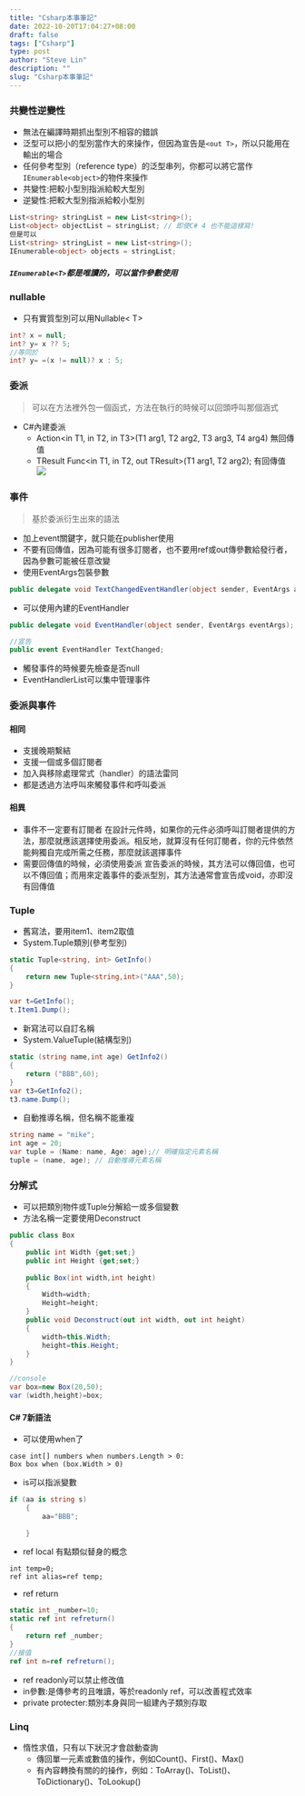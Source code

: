 ```yaml
---
title: "Csharp本事筆記"
date: 2022-10-20T17:04:27+08:00
draft: false
tags: ["Csharp"]
type: post
author: "Steve Lin"
description: ""
slug: "Csharp本事筆記"
---
```


### 共變性逆變性
- 無法在編譯時期抓出型別不相容的錯誤
- 泛型可以把小的型別當作大的來操作，但因為宣告是`<out T>`，所以只能用在輸出的場合
- 任何參考型別（reference type）的泛型串列，你都可以將它當作`IEnumerable<object>`的物件來操作
- 共變性:把較小型別指派給較大型別
- 逆變性:把較大型別指派給較小型別

```C#
List<string> stringList = new List<string>();
List<object> objectList = stringList; // 即使C# 4 也不能這樣寫!
但是可以
List<string> stringList = new List<string>();
IEnumerable<object> objects = stringList;
```

##### `IEnumerable<T>`都是唯讀的，可以當作參數使用


### nullable
- 只有實質型別可以用Nullable< T>
```C#
int? x = null;
int? y= x ?? 5;
//等同於
int? y= =(x != null)? x : 5;
```

### 委派
> 可以在方法裡外包一個函式，方法在執行的時候可以回頭呼叫那個涵式
- C#內建委派
    -  Action<in T1, in T2, in T3>(T1 arg1, T2 arg2, T3 arg3, T4 arg4) 無回傳值
    -  TResult Func<in T1, in T2, out TResult>(T1 arg1, T2 arg2); 有回傳值
![](https://imgur.com/EipJksD.jpg)
### 事件
> 基於委派衍生出來的語法

- 加上event關鍵字，就只能在publisher使用
- 不要有回傳值，因為可能有很多訂閱者，也不要用ref或out傳參數給發行者，因為參數可能被任意改變
- 使用EventArgs包裝參數
```C#
public delegate void TextChangedEventHandler(object sender, EventArgs args);
```
- 可以使用內建的EventHandler
```C#
public delegate void EventHandler(object sender, EventArgs eventArgs);

//宣告
public event EventHandler TextChanged;
```
- 觸發事件的時候要先檢查是否null
- EventHandlerList可以集中管理事件

### 委派與事件
#### 相同
- 支援晚期繫結
- 支援一個或多個訂閱者
- 加入與移除處理常式（handler）的語法雷同
- 都是透過方法呼叫來觸發事件和呼叫委派
#### 相異
- 事件不一定要有訂閱者
在設計元件時，如果你的元件必須呼叫訂閱者提供的方法，那麼就應該選擇使用委派。相反地，就算沒有任何訂閱者，你的元件依然能夠獨自完成所需之任務，那麼就該選擇事件
- 需要回傳值的時候，必須使用委派
宣告委派的時候，其方法可以傳回值，也可以不傳回值；而用來定義事件的委派型別，其方法通常會宣告成void，亦即沒有回傳值

### Tuple
- 舊寫法，要用item1、item2取值
- System.Tuple類別(參考型別)
```C#
static Tuple<string, int> GetInfo()
{
	return new Tuple<string,int>("AAA",50);
}

var t=GetInfo();
t.Item1.Dump();
```
- 新寫法可以自訂名稱
- System.ValueTuple(結構型別)
```C#
static (string name,int age) GetInfo2()
{
	return ("BBB",60);
}
var t3=GetInfo2();
t3.name.Dump();
```
- 自動推導名稱，但名稱不能重複
```C#
string name = "mike";
int age = 20;
var tuple = (Name: name, Age: age);// 明確指定元素名稱
tuple = (name, age); // 自動推導元素名稱
```
### 分解式
- 可以把類別物件或Tuple分解給一或多個變數
- 方法名稱一定要使用Deconstruct
```C#
public class Box
{
	public int Width {get;set;}
	public int Height {get;set;}
	
	public Box(int width,int height)
	{
		Width=width;
		Height=height;
	}
	public void Deconstruct(out int width, out int height)
	{
		width=this.Width;
		height=this.Height;
	}
}

//console
var box=new Box(20,50);
var (width,height)=box;
```
#### C# 7新語法
- 可以使用when了
```
case int[] numbers when numbers.Length > 0:
Box box when (box.Width > 0)
```
- is可以指派變數
```C#
if (aa is string s)
	{
		aa="BBB";
		
	}
```
- ref local 有點類似替身的概念
```
int temp=0;
ref int alias=ref temp;
```
- ref return
```C#
static int _number=10;
static ref int refreturn()
{
	return ref _number;
}
//接值
ref int n=ref refreturn();
```
- ref readonly可以禁止修改值
- in參數:是傳參考的且唯讀，等於readonly ref，可以改善程式效率
- private protecter:類別本身與同一組建內子類別存取

### Linq
- 惰性求值，只有以下狀況才會啟動查詢
    - 傳回單一元素或數值的操作，例如Count()、First()、Max()
    - 有內容轉換有關的的操作，例如：ToArray()、ToList()、ToDictionary()、ToLookup()